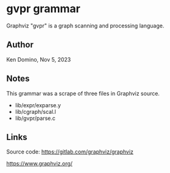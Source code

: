 # gvpr grammar

Graphviz "gvpr" is a graph scanning and processing language.

## Author

Ken Domino, Nov 5, 2023

## Notes

This grammar was a scrape of three files in Graphviz source.
* lib/expr/exparse.y
* lib/cgraph/scal.l
* lib/gvpr/parse.c

## Links

Source code: https://gitlab.com/graphviz/graphviz

https://www.graphviz.org/

